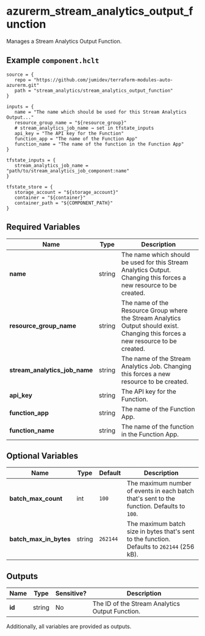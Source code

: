 # azurerm_stream_analytics_output_function

Manages a Stream Analytics Output Function.

## Example `component.hclt`

```hcl
source = {
   repo = "https://github.com/jumidev/terraform-modules-auto-azurerm.git"   
   path = "stream_analytics/stream_analytics_output_function"   
}

inputs = {
   name = "The name which should be used for this Stream Analytics Output..."   
   resource_group_name = "${resource_group}"   
   # stream_analytics_job_name → set in tfstate_inputs
   api_key = "The API key for the Function"   
   function_app = "The name of the Function App"   
   function_name = "The name of the function in the Function App"   
}

tfstate_inputs = {
   stream_analytics_job_name = "path/to/stream_analytics_job_component:name"   
}

tfstate_store = {
   storage_account = "${storage_account}"   
   container = "${container}"   
   container_path = "${COMPONENT_PATH}"   
}

```

## Required Variables

| Name | Type |  Description |
| ---- | --------- |  ----------- |
| **name** | string |  The name which should be used for this Stream Analytics Output. Changing this forces a new resource to be created. | 
| **resource_group_name** | string |  The name of the Resource Group where the Stream Analytics Output should exist. Changing this forces a new resource to be created. | 
| **stream_analytics_job_name** | string |  The name of the Stream Analytics Job. Changing this forces a new resource to be created. | 
| **api_key** | string |  The API key for the Function. | 
| **function_app** | string |  The name of the Function App. | 
| **function_name** | string |  The name of the function in the Function App. | 

## Optional Variables

| Name | Type |  Default  |  Description |
| ---- | --------- |  ----------- | ----------- |
| **batch_max_count** | int |  `100`  |  The maximum number of events in each batch that's sent to the function. Defaults to `100`. | 
| **batch_max_in_bytes** | string |  `262144`  |  The maximum batch size in bytes that's sent to the function. Defaults to `262144` (256 kB). | 



## Outputs

| Name | Type | Sensitive? | Description |
| ---- | ---- | --------- | --------- |
| **id** | string | No  | The ID of the Stream Analytics Output Function. | 

Additionally, all variables are provided as outputs.
